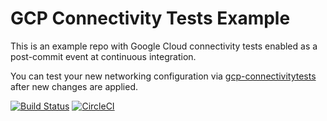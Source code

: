 # GCP Connectivity Tests Example

This is an example repo with Google Cloud
connectivity tests enabled as a post-commit 
event at continuous integration.

You can test your new networking configuration
via [gcp-connectivitytests](https://github.com/rakyll/gcp-connectivitytests)
after new changes are applied.

[![Build Status](https://travis-ci.com/rakyll/gcp-connectivitytests.svg?token=Quf3mWAszVwsMXDMWxkm&branch=master)](https://travis-ci.com/rakyll/gcp-connectivitytests) 
[![CircleCI](https://circleci.com/gh/rakyll/gcp-connectivitytests-example.svg?style=svg&circle-token=3ee7d91320c543f134b2ed62499ec031233a34ea)](https://circleci.com/gh/rakyll/gcp-connectivitytests-example)

